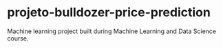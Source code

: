 # projeto-bulldozer-price-prediction
Machine learning project built during Machine Learning and Data Science course.
